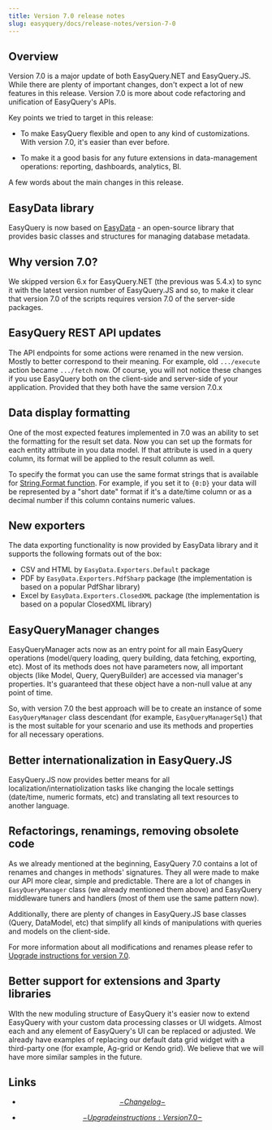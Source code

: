 ```yaml
---
title: Version 7.0 release notes
slug: easyquery/docs/release-notes/version-7-0
---
```



## Overview

Version 7.0 is a major update of both EasyQuery.NET and EasyQuery.JS. While there are plenty of important changes, don't expect a lot of new features in this release. Version 7.0 is more about code refactoring and unification of EasyQuery's APIs. 

Key points we tried to target in this release:

- To make EasyQuery flexible and open to any kind of customizations. With version 7.0, it's easier than ever before.

- To make it a good basis for any future extensions in data-management operations: reporting, dashboards, analytics, BI. 


A few words about the main changes in this release.

## EasyData library

EasyQuery is now based on [EasyData](https://github.com/KorzhCom/EasyData) - an open-source library that provides basic classes and structures for managing database metadata.


## Why version 7.0?

We skipped version 6.x for EasyQuery.NET (the previous was 5.4.x) to sync it with the latest version number of EasyQuery.JS and so,  to make it clear that version 7.0 of the scripts requires version 7.0 of the server-side packages.


## EasyQuery REST API updates

The API endpoints for some actions were renamed in the new version. Mostly to better correspond to their meaning. For example, old `.../execute` action became `.../fetch` now. 
Of course, you will not notice these changes if you use EasyQuery both on the client-side and server-side of your application. Provided that they both have the same version 7.0.x

## Data display formatting

One of the most expected features implemented in 7.0 was an ability to set the formatting for the result set data. Now you can set up the formats for each entity attribute in you data model. 
If that attribute is used in a query column, its format will be applied to the result column as well.

To specify the format you can use the same format strings that is available for [String.Format function](https://docs.microsoft.com/en-us/dotnet/api/system.string.format). For example, if you set it to `{0:D}` your data will be represented by a "short date" format if it's a date/time column or as a decimal number if this column contains numeric values.


## New exporters

The data exporting functionality is now provided by EasyData library and it supports the following formats out of the box:

-  CSV and HTML by `EasyData.Exporters.Default` package
-  PDF by `EasyData.Exporters.PdfSharp` package (the implementation is based on a popular PdfShar library)
-  Excel by `EasyData.Exporters.ClosedXML` package (the implementation is based on a popular ClosedXML library)

## EasyQueryManager changes

EasyQueryManager acts now as an entry point for all main EasyQuery operations (model/query loading, query building, data fetching, exporting, etc). Most of its methods does not have parameters now, all important objects (like Model, Query, QueryBuilder) are accessed via manager's properties. It's guaranteed that these object have a non-null value at any point of time. 

So, with version 7.0 the best approach will be to create an instance  of some  `EasyQueryManager` class descendant (for example, `EasyQueryManagerSql`) that is the most suitable for your scenario and use its methods and properties for all necessary operations.   

## Better internationalization in EasyQuery.JS

EasyQuery.JS now provides better means for all localization/internatiolization tasks like changing the locale settings (date/time, numeric formats, etc) and translating all text resources to another language.

## Refactorings, renamings, removing obsolete code

As we already mentioned at the beginning, EasyQuery 7.0 contains a lot of renames and changes in methods' signatures. They all were made to make our API more clear, simple and predictable. 
There are a lot of changes in `EasyQueryManager` class (we already mentioned them above) and EasyQuery middleware tuners and handlers (most of them use the same pattern now).

Additionally, there are plenty of changes in EasyQuery.JS base classes (Query, DataModel, etc) that simplify all kinds of manipulations with queries and models on the client-side.

For more information about all modifications and renames please refer to [Upgrade instructions for version 7.0](//$aid/eqdn-1n7jsnov2nnf).

## Better support for extensions and 3party libraries

WIth the new moduling structure of EasyQuery it's easier now to extend EasyQuery with your custom data processing classes or UI widgets. Almost each and any element of EasyQuery's UI can be replaced or adjusted. We already have examples of replacing our default data grid widget with a third-party one (for example, Ag-grid or Kendo grid). We believe that we will have more similar samples in the future. 

## Links

 -  [$$-Changelog-$$](//$aid/eqdn-id4za3lbv7bz)

 - [$$-Upgrade instructions: Version 7.0-$$](//$aid/eqdn-1n7jsnov2nnf)